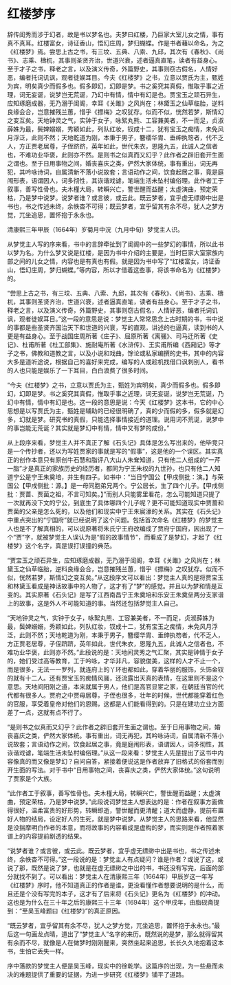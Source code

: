 # 红楼梦序

辞传闺秀而涉于幻者，故是书以梦名也。夫梦曰红楼，乃巨家大室儿女之情，事有真不真耳。红楼富女，诗证香山，悟幻庄周，梦归蝴蝶。作是书者藉以命名，为之《红楼梦》焉。尝思上古之书，有三坟、五典、八索、九邱，其次有《春秋》、《尚书》、志乘、檮杌，其事则圣贤齐治，世道兴衰，述者逼真直笔，读者有益身心。至于才子之书，释老之言，以及演义传奇，外篇野史，其事则窃古假名，人情好恶，编者托词讥讽，观者徒娱耳目。今夫《红楼梦》之书，立意以贾氏为主，甄姓为宾，明矣真少而假多也。假多即幻，幻即是梦。书之奚究其真假，惟取乎事之近理，词无妄诞，说梦岂无荒诞，乃幻中有情，情中有幻是也。贾宝玉之顽石异生，应知琢磨成器，无乃溺于闺阁，幸耳《关雎》之风尚在；林黛玉之仙草临胎，逆料良缘会合，岂意摧残兰蕙，惜乎《摽梅》之叹犹存。似而不似，恍然若梦，斯情幻之变互矣。天地钟灵之气，实钟于女子，咏絮丸熊、工容兼美者，不一而足，贞淑薛姝为最，鬓婢嫋嫋，秀颖如此，列队红妆，钗成十二，犹有宝玉之痴情，未免风月浮泛，此则不然；天地乾道为刚，本秉于男子，簪缨华胄、垂绅执笏者，代不乏人，方正贾老居尊，子侄跻跻，英年如此，世代朱衣，恩隆九五，此诚人之信者也，不难功业华褒，此则亦不然。是则书之似真而又幻乎？此作者之辟旧套开生面之谓也。至于日用事物之间，婚丧喜庆之类，俨然大家体统，事有重出，词无再犯，其吟咏诗词，自属清新不落小说故套；言语动作之间，饮食起居之事，竟是庭闱形表，语谓因人，词多彻性，其诙谐戏谑，笔端生活未坠村编俗理。此作者工于叙事，善写性骨也。夫木槿大局，转瞬兴亡，警世醒而益醒；太虚演曲，预定荣枯，乃是梦中说梦。说梦者谁？或言彼，或云此。既云梦者，宜乎虚无缥缈中出是书也，书之传述未终，余帙杳不可得；既云梦者，宜乎留其有余不尽，犹人之梦方觉，兀坐追思，置怀抱于永永也。

清康熙三年甲辰（1664年）岁菊月中浣（九月中旬）梦觉主人识。

从梦觉主人写的序来看，书中的言辞牵扯到了闺阁中的一些梦幻的事情，所以此书以梦为名。为什么梦又说是红楼，是因为书中介绍的主要是，当时巨家大室家族内部之间的儿女之情，内容也是有真也有假。就是因为书中写了“红楼富女，诗证香山，悟幻庄周，梦归蝴蝶。”等内容，所以才借着这些事，将该书命名为《红楼梦》的。

“尝思上古之书，有三坟、五典、八索、九邱，其次有《春秋》、《尚书》、志乘、檮杌，其事则圣贤齐治，世道兴衰，述者逼真直笔，读者有益身心。至于才子之书，释老之言，以及演义传奇，外篇野史，其事则窃古假名，人情好恶，编者托词讥讽，观者徒娱耳目。”这一段的意思是说：梦觉主人常常思念上古时期的书，书中说的事都是些圣贤齐国治天下和世道的兴衰，写的直观，讲述的也逼真，读到书的人更是有益身心。至于战国庄周所著《庄子》、屈原所著《离骚》、司马迁所著《史记》、杜甫所著《杜工部集》、施耐庵所著《水浒传》、王实甫所编《西厢记》等才子之书，佛教和道教之言，以及小说和戏曲，馀论或私家编撰的史书，其中的内容大多是道听途说，根据自己的喜好来完成，编写的人或趁机找借口讽刺别人，看书的人也只能是娱乐了一下耳目，白白浪费了很多时间。

“今夫《红楼梦》之书，立意以贾氏为主，甄姓为宾明矣，真少而假多也。假多即幻，幻即是梦。书之奚究其真假，惟取乎事之近理，词无妄诞，说梦岂无荒诞，乃幻中有情，情中有幻是也。这一段的意思是说：今天《红楼梦》这本书，它的中心思想是以写贾氏为主，甄姓是辅助的已经很明确了，真的少而假的多，假多就是幻多，幻就是梦。研究书的真假，只能选择事情接近的道理。说用词不荒诞，说梦中的事岂能无荒诞？其实就是梦幻中有情，情中又有梦的成份。”

从上段序来看，梦觉主人并不真正了解《石头记》具体是怎么写岀来的，他毕竞只是一个传抄者，还以为写姓贾家的事就是写的“假事”，这是他的一个误区。其实真正的创作本意只有原创牛石慧和脂评八大山人朱耷知道，只有他二人组成的“一芹一脂”才是真正的家族历史的经历者，都同为宁王朱权的九世孙，也只有他二人知道宁公是宁王朱奠培，并生有四子。如书中：“当日宁国公【甲戌侧批：演。】与荣国公【甲戌侧批：源。】是一母同胞弟兄两个。宁公居长，生了四个儿子。【甲戌侧批：贾蔷、贾菌之祖，不言可知矣。】”而别人只能雾里看花，怎么可能知道只提了一次就再没下文的宁公，到底生了具体哪四个儿子呢？更不可能知道现实中贾蔷和贾菌的父亲是怎么死的，以及他们和现实中宁王朱宸濠的关系。其实在《石头记》中重点突出的“宁国府”就已经说明了这个问题。包括首次命名《红楼梦》的梦觉主人也是不了解真相的，可以说原著将朱氏宁王府改编成了贾府宁国府，因出现了一个“贾”字，就被梦觉主人误认为是“假的故事情节”，而看成了是梦幻，才起了《红楼梦》这个名字，真是误打误撞的典范。

“贾宝玉之顽石异生，应知琢磨成器，无乃溺于闺阁，幸耳《关雎》之风尚在；林黛玉之仙草临胎，逆料良缘会合，岂意摧残兰蕙，惜乎《摽梅》之叹犹存。似而不似，恍然若梦，斯情幻之变互矣。”从这段序文可以看出：梦觉主人真的是将贾宝玉和林黛玉看成是神话故事中的人物了，这才有了“梦”的感觉。并且以为梦和情是互变的。其实原著《石头记》是写了江西南昌宁王朱奠培和乐安王朱奠垒两分支家谱上的故事，这是外人不可能知道的事。当然还包括梦觉主人自己。

“天地钟灵之气，实钟于女子，咏絮丸熊、工容兼美者，不一而足，贞淑薛姝为最，鬓婢嫋嫋，秀颖如此，列队红妆，钗成十二，犹有宝玉之痴情，未免风月浮泛，此则不然；天地乾道为刚，本秉于男子，簪缨华胄、垂绅执笏者，代不乏人，方正贾老居尊，子侄跻跻，英年如此，世代朱衣，恩隆九五，此诚人之信者也，不难功业华褒，此则亦不然。”此段说的是：天地间灵秀之气汇聚，其实是钟情于女子的，她们受过高等教育，工于吟咏，才华非凡，容貌俊美，这样的人才不止一个，而是很多，无法一一罗列，就连府上的丫环也都如此，穿着华丽的服饰，头饰金钗的就有十二人。还有贾宝玉的痴情风骚，还流露岀天真的表情，在这里则不是这个意思。天地间阳刚之道，本来就属于男人，他们是高官显宦之家，在朝廷当官的代代都有很多人。贾府之中贾母居尊，子侄也很多，壮年的时候，世代都能穿着红色的官服，享受着皇帝对他们的恩赐，这都是人们能看得到的。只是在建功立业方面差了一点，这就有点不行了。

“是则书之似真而又幻乎？此作者之辟旧套开生面之谓也。至于日用事物之间，婚丧喜庆之类，俨然大家体统。事有重出，词无再犯，其吟咏诗词，自属清新不落小说故套；言语动作之间，饮食起居之事，竟是庭闱形表，语谓因人，词多彻性，其诙谐戏谑，笔端生活未坠村编俗理。”从这一段来看：梦觉主人先是提出了这书中内容像真的而又像是梦幻？自问自答，紧接着便说这是作者放弃了旧格式的俗套而别开生面的写法。对于书中“日用事物之间，丧喜庆之类，俨然大家体统。”这句说明了贾家是个大族。

“此作者工于叙事，善写性骨也。夫木槿大局，转瞬兴亡，警世醒而益醒；太虚演曲，预定荣枯，乃是梦中说梦。”此段说词梦觉主人想表达的是：作者在叙事方面做得很好，温柔富贵的好形势，转瞬即逝，警世醒而更清醒；道大而虚静，提前布置好人物的结局，设定好人的生死，就是梦中说梦。从梦觉主人的思路来看，他显然是没揣摩明白作者的本意，而将故事的内容看成是虚构的梦，而实则是作者照着家谱上的内容提前剧透的结果。

“说梦者谁？或言彼，或云此。既云梦者，宜乎虚无缥缈中出是书也，书之传述未终，余帙杳不可得。”这一段说的是：梦觉主人有点疑问？谁是作者？或说了这，或说了那，既然是说了梦，也就是在虚无缥缈之中岀的书，书还没有写完，后面的部分就找不到了。可以看出：梦觉主人在清康熙三年（1664年）甲辰岁这一年写《红楼梦》序时，他不知道真正的作者是谁，更没看懂作者想要说明的是什么，而且还是个没有写完的本子，这才有了后来将《石头记》更名为《红楼梦》的冲动。这也是为什么在三十年之后的康熙三十三年（1694年）这个甲戌年，由脂砚斋提到：“至吴玉峰题曰《红楼梦》”的真正原因。

“既云梦者，宜乎留其有余不尽，犹人之梦方觉，兀坐追思，置怀抱于永永也。”最后这一句画龙点晴，道出了“梦觉主人”名字的来历。既然说的是梦，那么就得留其有余而不尽，就像是人在做梦时刚刚醒来，突然坐起来追思，长长久久地抱着这本书，生怕它丢失一样。

序中落款的梦觉主人便是吴玉峰，现实中的徐乾学。这篇序的岀现，为一些悬而未决的难题提供了重要的证据，为进一步研究《红楼梦》铺平了道路。


